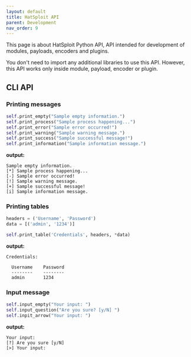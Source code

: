 ```yaml
---
layout: default
title: HatSploit API
parent: Development
nav_order: 9
---
```


This page is about HatSploit Python API, API intended for development of modules, payloads, encoders and plugins.

You don't need to import any additional libraries to use this API. However, this API works only inside module, payload, encoder or plugin.

## CLI API

### Printing messages

```python
self.print_empty("Sample empty information.")
self.print_process("Sample process happening...")
self.print_error("Sample error occurred!")
self.print_warning("Sample warning message.")
self.print_success("Sample successful message!")
self.print_information("Sample information message.")
```

**output:**

```entysec
Sample empty information.
[*] Sample process happening...
[-] Sample error occurred!
[!] Sample warning message.
[+] Sample successful message!
[i] Sample information message.
```

### Printing tables

```python
headers = ('Username', 'Password')
data = [('admin', '1234')]

self.print_table('Credentials', headers, *data)
```

**output:**

```hsf
Credentials:

  Username    Password
  --------    --------
  admin       1234
```

### Input message

```python
self.input_empty("Your input: ")
self.input_question("Are you sure? [y/N] ")
self.inpit_arrow("Your input: ")
```

**output:**

```hsf
Your input:
[?] Are you sure [y/N]
[>] Your input:
```
